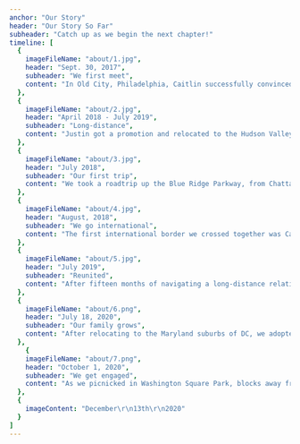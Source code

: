 ```yaml
---
anchor: "Our Story"
header: "Our Story So Far"
subheader: "Catch up as we begin the next chapter!"
timeline: [
  {
    imageFileName: "about/1.jpg",
    header: "Sept. 30, 2017",
    subheader: "We first meet",
    content: "In Old City, Philadelphia, Caitlin successfully convinced Justin that she knew anything at all about beer, and impressed him by ordering a pumpkin ale. (She secretly hated it as soon as she tried it.) After dinner, we walked to the other end of the city in search of cocktails."
  },
  {
    imageFileName: "about/2.jpg",
    header: "April 2018 - July 2019",
    subheader: "Long-distance",
    content: "Justin got a promotion and relocated to the Hudson Valley, just outside New York City. For fifteen months, we spent our weekends split between Philly and New York, and came to loathe the Lincoln Tunnel."
  },
  {
    imageFileName: "about/3.jpg",
    header: "July 2018",
    subheader: "Our first trip",
    content: "We took a roadtrip up the Blue Ridge Parkway, from Chattanooga, TN to Philadelphia, stopping in Asheville, Roanoke, Charlottesville, Richmond, Williamsburg, and Alexandria along the way. We did some hiking, took in the views, and visited some friends and family."
  },
  {
    imageFileName: "about/4.jpg",
    header: "August, 2018",
    subheader: "We go international",
    content: "The first international border we crossed together was Canadian, and we absolutely did not begin the trip with an emergency situation involving Caitlin realizing in Buffalo that she had forgotten her passport in Philly. We've been back to visit Toronto and Niagara Falls since then, and have also made it to England and Japan."
  },
  {
    imageFileName: "about/5.jpg",
    header: "July 2019",
    subheader: "Reunited",
    content: "After fifteen months of navigating a long-distance relationship, we were finally reunited when Caitlin relocated to Sleepy Hollow, NY. Without the need to travel every weekend, Justin finally had time to nerd out and play D&D."
  },
  {
    imageFileName: "about/6.png",
    header: "July 18, 2020",
    subheader: "Our family grows",
    content: "After relocating to the Maryland suburbs of DC, we adopted the best puppy in the universe, Tanuki, from a shelter in Caitlin's hometown of Waldorf."
  },
    {
    imageFileName: "about/7.png",
    header: "October 1, 2020",
    subheader: "We get engaged",
    content: "As we picnicked in Washington Square Park, blocks away from where we first met in Philadelphia, Justin popped the question as Caitlin obvliviously cracked jokes before finally realizing what what going on."
  },
  {
    imageContent: "December\r\n13th\r\n2020"
  }
]
---
```


